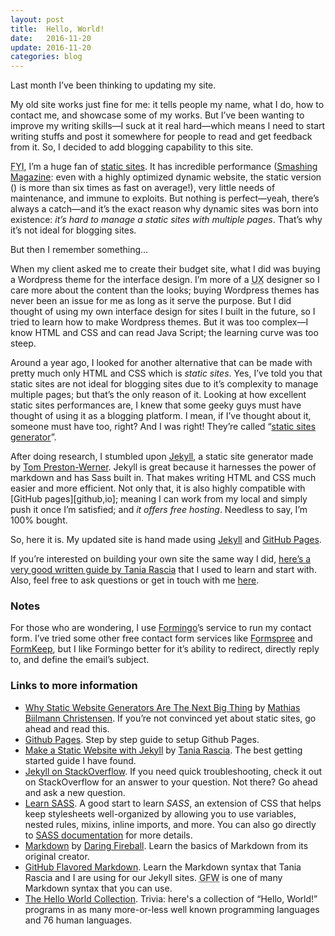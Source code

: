 ```yaml
---
layout: post
title:  Hello, World!
date:   2016-11-20
update: 2016-11-20
categories: blog
---
```

Last month I’ve been thinking to updating my site.

My old site works just fine for me: it tells people my name, what I do, how to contact me, and showcase some of my works. But I’ve been wanting to improve my writing skills—I suck at it real hard—which means I need to start writing stuffs and post it somewhere for people to read and get feedback from it. So, I decided to add blogging capability to this site.

<abbr title="For Your Information">FYI</abbr>, I’m a huge fan of [static sites][wiki-staticSite]. It has incredible performance ([Smashing Magazine][smashing]: even with a highly optimized dynamic website, the static version () is more than six times as fast on average!), very little needs of maintenance, and immune to exploits. But nothing is perfect—yeah, there’s always a catch—and it’s the exact reason why dynamic sites was born into existence: *it’s hard to manage a static sites with multiple pages*. That’s why it’s not ideal for blogging sites.

But then I remember something…

When my client asked me to create their budget site, what I did was buying a Wordpress theme for the interface design. I’m more of a <abbr title="User Experience">UX</abbr> designer so I care more about the content than the looks; buying Wordpress themes has never been an issue for me as long as it serve the purpose. But I did thought of using my own interface design for sites I built in the future, so I tried to learn how to make Wordpress themes. But it was too complex—I know HTML and CSS and can read Java Script; the learning curve was too steep.

Around a year ago, I looked for another alternative that can be made with pretty much only HTML and CSS which is *static sites*. Yes, I’ve told you that static sites are not ideal for blogging sites due to it’s complexity to manage multiple pages; but that’s the only reason of it. Looking at how excellent static sites performances are, I knew that some geeky guys must have thought of using it as a blogging platform. I mean, if I’ve thought about it, someone must have too, right? And I was right! They’re called “[static sites generator][smashing]”.

After doing research, I stumbled upon [Jekyll][jekyll], a static site generator made by [Tom Preston-Werner][tom]. Jekyll is great because it harnesses the power of markdown and has Sass built in. That makes writing HTML and CSS much easier and more efficient. Not only that, it is also highly compatible with [GitHub pages][github,io]; meaning I can work from my local and simply push it once I’m satisfied; and *it offers free hosting*. Needless to say, I’m 100% bought.

So, here it is. My updated site is hand made using [Jekyll][jekyll] and [GitHub Pages][github.io].

If you’re interested on building your own site the same way I did, [here’s a very good written guide by Tania Rascia][tania] that I used to learn and start with. Also, feel free to ask questions or get in touch with me [here][contact].

### Notes

For those who are wondering, I use [Formingo][formingo]’s service to run my contact form. I’ve tried some other free contact form services like [Formspree][formspree] and [FormKeep][formkeep], but I like Formingo better for it’s ability to redirect, directly reply to, and define the email’s subject.

### Links to more information

* [Why Static Website Generators Are The Next Big Thing][smashing] by [Mathias Biilmann Christensen](http://www.twitter.com/biilmann). If you’re not convinced yet about static sites, go ahead and read this.
* [Github Pages][github.io]. Step by step guide to setup Github Pages.
* [Make a Static Website with Jekyll][tania] by [Tania Rascia](https://www.taniarascia.com/). The best getting started guide I have found.
* [Jekyll on StackOverflow](https://stackoverflow.com/questions/tagged/jekyll). If you need quick troubleshooting, check it out on StackOverflow for an answer to your question. Not there? Go ahead and ask a new question.
* [Learn SASS](http://sass-lang.com/guide). A good start to learn <dfn>SASS</dfn>, an extension of CSS that helps keep stylesheets well-organized by allowing you to use variables, nested rules, mixins, inline imports, and more. You can also go directly to [SASS documentation](http://sass-lang.com/documentation/file.SASS_REFERENCE.html) for more details.
* [Markdown](https://daringfireball.net/projects/markdown/) by [Daring Fireball](https://daringfireball.net). Learn the basics of Markdown from its original creator.
* [GitHub Flavored Markdown](https://guides.github.com/features/mastering-markdown/). Learn the Markdown syntax that Tania Rascia and I are using for our Jekyll sites. <abbr title="Github Flavored Markdown">GFW</abbr> is one of many Markdown syntax that you can use.
* [The Hello World Collection](http://helloworldcollection.de/). Trivia: here's a collection of “Hello, World!” programs in as many more-or-less well known programming languages and 76 human languages.

[jekyll]:           http://jekyllrb.com
[github.io]:        https://pages.github.com/
[tania]:            https://www.taniarascia.com/make-a-static-website-with-jekyll/
[formingo]:         https://www.formingo.co
[formkeep]:         https://formkeep.com
[formspree]:        http://formspree.io/
[contact]:          /contact
[wiki-staticSite]:  https://en.wikipedia.org/wiki/Static_web_page
[smashing]:         https://www.smashingmagazine.com/2015/11/modern-static-website-generators-next-big-thing/
[tom]:              http://tom.preston-werner.com/
